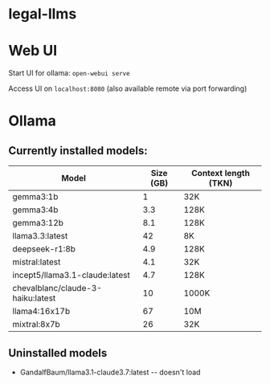 # legal-llms

# Web UI
Start UI for ollama: ```open-webui serve```

Access UI on ```localhost:8080``` (also available remote via port forwarding)

# Ollama
## Currently installed models:

| Model                             | Size (GB) | Context length  (TKN) |
| --------------------------------- | --------- | --------------------- |
| gemma3:1b                         | 1         | 32K                   |
| gemma3:4b                         | 3.3       | 128K                  |
| gemma3:12b                        | 8.1       | 128K                  |
| llama3.3:latest                   | 42        | 8K                    |
| deepseek-r1:8b                    | 4.9       | 128K                  |
| mistral:latest                    | 4.1       | 32K                   |
| incept5/llama3.1-claude:latest    | 4.7       | 128K                  |
| chevalblanc/claude-3-haiku:latest | 10        | 1000K                 |
| llama4:16x17b                     | 67        | 10M                   |
| mixtral:8x7b                      | 26        | 32K                   |


## Uninstalled models
- GandalfBaum/llama3.1-claude3.7:latest -- doesn't load